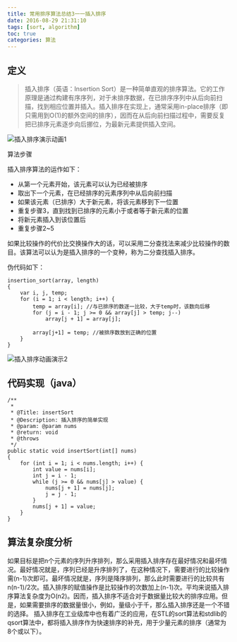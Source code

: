```yaml
---
title: 常用排序算法总结3一一插入排序
date: 2016-08-29 21:31:10
tags: [sort, algorithm]
toc: true
categories: 算法
---
```


## 定义

> 插入排序（英语：Insertion Sort）是一种简单直观的排序算法。它的工作原理是通过构建有序序列，对于未排序数据，在已排序序列中从后向前扫描，找到相应位置并插入。插入排序在实现上，通常采用in-place排序（即只需用到O(1)的额外空间的排序），因而在从后向前扫描过程中，需要反复把已排序元素逐步向后挪位，为最新元素提供插入空间。

![插入排序演示动画1](http://img.blog.csdn.net/20160830213017966)

算法步骤

插入排序算法的运作如下：

- 从第一个元素开始，该元素可以认为已经被排序
- 取出下一个元素，在已经排序的元素序列中从后向前扫描
- 如果该元素（已排序）大于新元素，将该元素移到下一位置
- 重复步骤3，直到找到已排序的元素小于或者等于新元素的位置
- 将新元素插入到该位置后
- 重复步骤2~5

如果比较操作的代价比交换操作大的话，可以采用二分查找法来减少比较操作的数目。该算法可以认为是插入排序的一个变种，称为二分查找插入排序。

<!--more-->

伪代码如下：

```
insertion_sort(array, length)
{
    var i, j, temp;
    for (i = 1; i < length; i++) {
        temp = array[i]; //与已排序的数逐一比较，大于temp时，该数向后移
        for (j = i - 1; j >= 0 && array[j] > temp; j--) 
            array[j + 1] = array[j];

        array[j+1] = temp; //被排序数放到正确的位置
    }
}
```

![插入排序动画演示2](http://img.blog.csdn.net/20160830213750142)

## 代码实现（java）

```
/**
 *
 * @Title: insertSort
 * @Description: 插入排序的简单实现
 * @param: @param nums
 * @return: void
 * @throws
 */
public static void insertSort(int[] nums)
{
    for (int i = 1; i < nums.length; i++) {
        int value = nums[i];
        int j = i - 1;
        while (j >= 0 && nums[j] > value) {
            nums[j + 1] = nums[j];
            j = j - 1;
        }
        nums[j + 1] = value;
    }
}
```

## 算法复杂度分析

如果目标是把n个元素的序列升序排列，那么采用插入排序存在最好情况和最坏情况。最好情况就是，序列已经是升序排列了，在这种情况下，需要进行的比较操作需(n-1)次即可。最坏情况就是，序列是降序排列，那么此时需要进行的比较共有n(n-1)/2次。插入排序的赋值操作是比较操作的次数加上(n-1)次。平均来说插入排序算法复杂度为O(n2)。因而，插入排序不适合对于数据量比较大的排序应用。但是，如果需要排序的数据量很小，例如，量级小于千，那么插入排序还是一个不错的选择。 插入排序在工业级库中也有着广泛的应用，在STL的sort算法和stdlib的qsort算法中，都将插入排序作为快速排序的补充，用于少量元素的排序（通常为8个或以下）。
